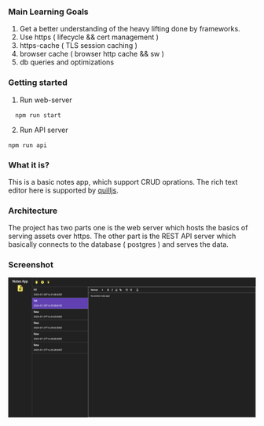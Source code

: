 ### Main Learning Goals

1. Get a better understanding of the heavy lifting done by frameworks.
2. Use https ( lifecycle && cert management )
3. https-cache ( TLS session caching )
4. browser cache ( browser http cache && sw )
5. db queries and optimizations


### Getting started

1. Run web-server 

```
  npm run start
```

2. Run API server

```
npm run api
```


### What it is?
This is a basic notes app, which support CRUD oprations. The rich text editor here is supported by [quilljs](https://quilljs.com/).


### Architecture

The project has two parts one is the web server which hosts the basics of serving assets over https. The other part is the REST API server which basically connects to the database ( postgres ) and serves the data.


### Screenshot

<img src="https://github.com/shobhitchittora/web-app-basics/blob/master/screenshot/Screenshot.png">

